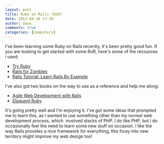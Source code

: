 ```yaml
---
layout: post
title: Ruby on Rails (RoR)
date: 2011-04-30 17:39
author: dave
comments: true
categories: [Computers]
---
```

I've been learning some Ruby on Rails recently, it's been pretty good fun. If you are looking to get started with some RoR, here's some of the recources i used:
<ul>
	<li><a href="http://tryruby.org/">Try Ruby</a></li>
	<li><a href="http://railsforzombies.org/">Rails for Zombies</a></li>
	<li><a href="http://ruby.railstutorial.org/ruby-on-rails-tutorial-book">Rails Tutorial: Learn Rails By Example</a></li>
</ul>
I've also got two books on the way to use as a reference and help me along:
<ul>
	<li><a href="http://www.amazon.co.uk/Agile-Development-Rails-Pragmatic-Programmers/dp/1934356549/">Agile Web Development with Rails</a></li>
	<li><a href="http://www.amazon.co.uk/gp/product/0321584104/">Eloquent Ruby</a></li>
</ul>
It's going pretty well and I'm enjoying it. I've got some ideas that prompted me to learn this, as I wanted to use something other than my normal web development process, which  involved stacks of PHP. I do like PHP, but I do occasionally feel the need to learn some new stuff on occasion. I like the way Rails provides a nice framework for everything, this foray into new territory might improve my web design too!
